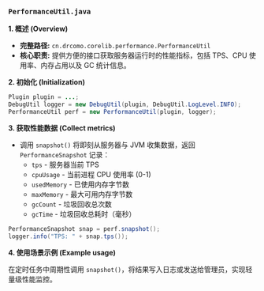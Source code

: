 ### `PerformanceUtil.java`

**1. 概述 (Overview)**

* **完整路径:** `cn.drcomo.corelib.performance.PerformanceUtil`
* **核心职责:** 提供方便的接口获取服务器运行时的性能指标，包括 TPS、CPU 使用率、内存占用以及 GC 统计信息。

**2. 初始化 (Initialization)**

```java
Plugin plugin = ...;
DebugUtil logger = new DebugUtil(plugin, DebugUtil.LogLevel.INFO);
PerformanceUtil perf = new PerformanceUtil(plugin, logger);
```

**3. 获取性能数据 (Collect metrics)**

* 调用 `snapshot()` 将即刻从服务器与 JVM 收集数据，返回 `PerformanceSnapshot` 记录：
  * `tps` - 服务器当前 TPS
  * `cpuUsage` - 当前进程 CPU 使用率 (0-1)
  * `usedMemory` - 已使用内存字节数
  * `maxMemory` - 最大可用内存字节数
  * `gcCount` - 垃圾回收总次数
  * `gcTime` - 垃圾回收总耗时（毫秒）

```java
PerformanceSnapshot snap = perf.snapshot();
logger.info("TPS: " + snap.tps());
```

**4. 使用场景示例 (Example usage)**

在定时任务中周期性调用 `snapshot()`，将结果写入日志或发送给管理员，实现轻量级性能监控。
